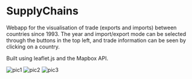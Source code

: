 # SupplyChains

Webapp for the visualisation of trade (exports and imports) between countries since 1993. The year and import/export mode can be selected through the buttons in the top left, and trade information can be seen by clicking on a country.

Built using leaflet.js and the Mapbox API.

![pic1](https://github.com/user-attachments/assets/d9ac4d27-f738-47d2-aae5-e600749fce33)
![pic2](https://github.com/user-attachments/assets/3d106748-39fa-4d4c-bf8a-c09b8b1fbe61)
![pic3](https://github.com/user-attachments/assets/fbc11fcf-abb5-40d0-acd2-d1d628409211)
